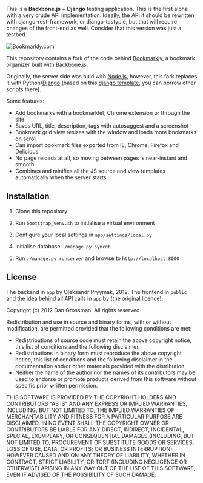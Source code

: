 This is a **Backbone.js** + **Django** testing application. This is the first alpha with a very crude API implementation. Ideally, the API it should be rewritten with django-rest-framework, or django-tastypie, but that will require changes of the front-end as well. Consider that this version was just a testbed. 

![Bookmarkly.com](http://bookmarkly.com/images/homeshot.png)

This repository contains a fork of the code behind [Bookmarkly](http://bookmarkly.com), a bookmark organizer built with [Backbone.js](http://backbonejs.org/).

Originally, the server side was buid with [Node.js](http://nodejs.org/), however, this fork replaces it with Python/[Django](https://www.djangoproject.com) (based on this [django template](https://github.com/lincolnloop/django-layout), you can borrow other scripts there).


Some features:

* Add bookmarks with a bookmarklet, Chrome extension or through the site
* Saves URL, title, description, tags with autosuggest and a screenshot
* Bookmark grid view resizes with the window and loads more bookmarks on scroll
* Can import bookmark files exported from IE, Chrome, Firefox and Delicious
* No page reloads at all, so moving between pages is near-instant and smooth
* Combines and minifies all the JS source and view templates automatically when the server starts

## Installation

1. Clone this repository

2. Run `bootstrap_venv.sh` to initialise a virtual environment

3. Configure your local settings in `app/settings/local.py`

4. Initialise database `./manage.py syncdb`

5. Run `./manage.py runserver` and browse to `http://localhost:8000`



## License
The backend in `app` by Oleksandr Pryymak, 2012. The frontend in `public` and the idea behind all API calls in `app` by (the original licence):

Copyright (c) 2012 Dan Grossman. All rights reserved.

Redistribution and use in source and binary forms, with or without modification, are permitted provided that the following conditions are met:

* Redistributions of source code must retain the above copyright notice, this list of conditions and the following disclaimer.
* Redistributions in binary form must reproduce the above copyright notice, this list of conditions and the following disclaimer in the documentation and/or other materials provided with the distribution.
* Neither the name of the author nor the names of its contributors may be used to endorse or promote products derived from this software without specific prior written permission.

THIS SOFTWARE IS PROVIDED BY THE COPYRIGHT HOLDERS AND CONTRIBUTORS "AS IS" AND ANY EXPRESS OR IMPLIED WARRANTIES, INCLUDING, BUT NOT LIMITED TO, THE IMPLIED WARRANTIES OF MERCHANTABILITY AND FITNESS FOR A PARTICULAR PURPOSE ARE DISCLAIMED. IN NO EVENT SHALL THE COPYRIGHT OWNER OR CONTRIBUTORS BE LIABLE FOR ANY DIRECT, INDIRECT, INCIDENTAL, SPECIAL, EXEMPLARY, OR CONSEQUENTIAL DAMAGES (INCLUDING, BUT NOT LIMITED TO, PROCUREMENT OF SUBSTITUTE GOODS OR SERVICES; LOSS OF USE, DATA, OR PROFITS; OR BUSINESS INTERRUPTION) HOWEVER CAUSED AND ON ANY THEORY OF LIABILITY, WHETHER IN CONTRACT, STRICT LIABILITY, OR TORT (INCLUDING NEGLIGENCE OR OTHERWISE) ARISING IN ANY WAY OUT OF THE USE OF THIS SOFTWARE, EVEN IF ADVISED OF THE POSSIBILITY OF SUCH DAMAGE.
